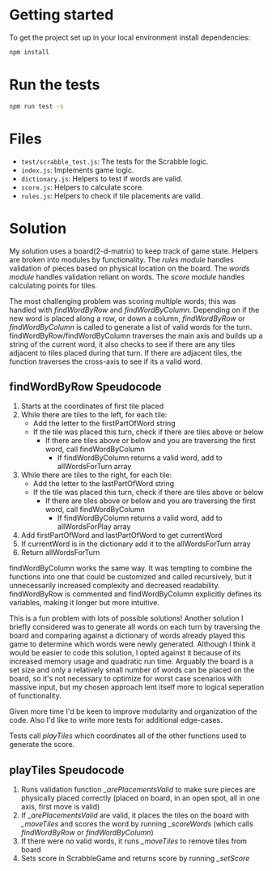 
# Getting started

To get the project set up in your local environment install dependencies:

```bash
npm install
```

# Run the tests

```bash
npm run test -s
```

# Files

- `test/scrabble_test.js`: The tests for the Scrabble logic.
- `index.js`: Implements game logic.
- `dictionary.js`: Helpers to test if words are valid.
- `score.js`: Helpers to calculate score.
- `rules.js`: Helpers to check if tile placements are valid.


# Solution

My solution uses a board(2-d-matrix) to keep track of game state. Helpers are broken into modules by functionality. The *rules module* handles validation of pieces based on physical location on the board. The *words module* handles validation reliant on words. The *score module* handles calculating points for tiles. 

The most challenging problem was scoring multiple words; this was handled with *findWordByRow* and *findWordByColumn*. Depending on if the new word is placed along a row, or down a column, *findWordByRow* or *findWordByColumn*  is called to generate a list of valid words for the turn. findWordByRow/findWordByColumn traverses the main axis and builds up a string of the current word, it also checks to see if there are any tiles adjacent to tiles placed during that turn. If there are adjacent tiles, the function traverses the cross-axis to see if its a valid word.

## findWordByRow Speudocode
1. Starts at the coordinates of first tile placed
2. While there are tiles to the left, for each tile:
    * Add the letter to the firstPartOfWord string
    * If the tile was placed this turn, check if there are tiles above or below
      * If there are tiles above or below and you are traversing the first word, call findWordByColumn
        * If findWordByColumn returns a valid word, add to allWordsForTurn array
3. While there are tiles to the right, for each tile:
    * Add the letter to the lastPartOfWord string
    * If the tile was placed this turn, check if there are tiles above or below
      * If there are tiles above or below and you are traversing the first word, call findWordByColumn
          * If findWordByColumn returns a valid word, add to allWordsForPlay array
4. Add firstPartOfWord and lastPartOfWord to get currentWord
5. If currentWord is in the dictionary add it to the allWordsForTurn array
6. Return allWordsForTurn

findWordByColumn works the same way. It was tempting to combine the functions into one that could be customized and called recursively, but it unnecessarily increased complexity and decreased readability. findWordByRow is commented and findWordByColumn explicitly defines its variables, making it longer but more intuitive.

This is a fun problem with lots of possible solutions! Another solution I briefly considered was to generate all words on each turn by traversing the board and comparing against a dictionary of words already played this game to determine which words were newly generated. Although I think it would be easier to code this solution, I opted against it because of its increased memory usage and quadratic run time. Arguably the board is a set size and only a relatively small number of words can be placed on the board, so it's not necessary to optimize for worst case scenarios with massive input, but my chosen approach lent itself more to logical seperation of functionality.

Given more time I'd be keen to improve modularity and organization of the code. Also I'd like to write more tests for additional edge-cases.

Tests call *playTiles* which coordinates all of the other functions used to generate the score.

## playTiles Speudocode
1. Runs validation function *_arePlacementsValid* to make sure pieces are physically placed correctly (placed on board, in an open spot, all in one axis, first move is valid)
3. If *_arePlacementsValid* are valid, it places the tiles on the board with *_moveTiles* and scores the word by running *_scoreWords* (which calls *findWordByRow* or *findWordByColumn*)
4. If there were no valid words, it runs *_moveTiles* to remove tiles from board
5. Sets score in ScrabbleGame and returns score by running *_setScore*
